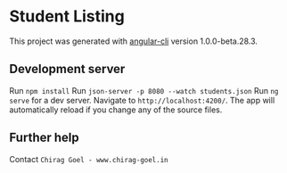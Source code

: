 # Student Listing

This project was generated with [angular-cli](https://github.com/angular/angular-cli) version 1.0.0-beta.28.3.

## Development server
Run `npm install`
Run `json-server -p 8080 --watch students.json`
Run `ng serve` for a dev server. Navigate to `http://localhost:4200/`. The app will automatically reload if you change any of the source files.

## Further help

Contact `Chirag Goel - www.chirag-goel.in`
